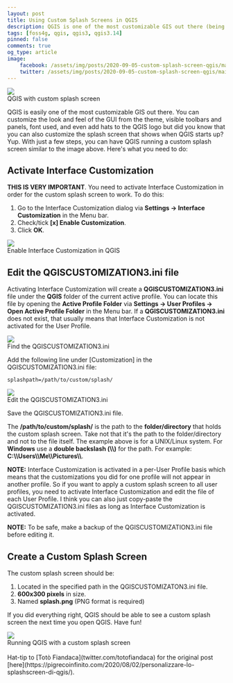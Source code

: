 ```yaml
---
layout: post
title: Using Custom Splash Screens in QGIS
description: QGIS is one of the most customizable GIS out there (being FOSS ensures that) but did you know that you can also easily customize its splash screen? Read on to learn how.
tags: [foss4g, qgis, qgis3, qgis3.14]
pinned: false
comments: true
og_type: article
image:
    facebook: /assets/img/posts/2020-09-05-custom-splash-screen-qgis/main.webp
    twitter: /assets/img/posts/2020-09-05-custom-splash-screen-qgis/main.webp
---
```

<div class='col-lg-12 img-container'><img class='img-fluid post-img img-shadow' src='{{ site.baseurl }}/assets/img/posts/2020-09-05-custom-splash-screen-qgis/main.webp'><figcaption class='figure-caption text-center'>QGIS with custom splash screen</figcaption></div>

QGIS is easily one of the most customizable GIS out there. You can customize the look and feel of the GUI from the theme, visible toolbars and panels, font used, and even add hats to the QGIS logo but did you know that you can also customize the splash screen that shows when QGIS starts up? Yup. With just a few steps, you can have QGIS running a custom splash screen similar to the image above. Here's what you need to do:

## Activate Interface Customization
**THIS IS VERY IMPORTANT**. You need to activate Interface Customization in order for the custom splash screen to work. To do this:
1. Go to the Interface Customization dialog via **Settings -> Interface Customization** in the Menu bar.
2. Check/tick **[x] Enable Customization**.
3. Click **OK**.

<div class='col-lg-12 img-container'><img class='img-fluid post-img img-shadow' src='{{ site.baseurl }}/assets/img/posts/2020-09-05-custom-splash-screen-qgis/enable-custom.gif'><figcaption class='figure-caption text-center'>Enable Interface Customization in QGIS</figcaption></div>

## Edit the QGISCUSTOMIZATION3.ini file
Activating Interface Customization will create a **QGISCUSTOMIZATION3.ini** file under the **QGIS** folder of the current active profile. You can locate this file by opening the **Active Profile Folder** via **Settings -> User Profiles -> Open Active Profile Folder** in the Menu bar. If a **QGISCUSTOMIZATION3.ini** does not exist, that usually means that Interface Customization is not activated for the User Profile. 

<div class='col-lg-12 img-container'><img class='img-fluid post-img img-shadow' src='{{ site.baseurl }}/assets/img/posts/2020-09-05-custom-splash-screen-qgis/custom-ini.gif'><figcaption class='figure-caption text-center'>Find the QGISCUSTOMIZATION3.ini</figcaption></div>

Add the following line under [Customization] in the QGISCUSTOMIZATION3.ini file:
```shell
splashpath=/path/to/custom/splash/
```

<div class='col-lg-12 img-container'><img class='img-fluid post-img img-shadow' src='{{ site.baseurl }}/assets/img/posts/2020-09-05-custom-splash-screen-qgis/custom-ini.png'><figcaption class='figure-caption text-center'>Edit the QGISCUSTOMIZATION3.ini</figcaption></div>

Save the QGISCUSTOMIZATION3.ini file.

The **/path/to/custom/splash/** is the path to the **folder/directory** that holds the custom splash screen. Take not that it's the path to the folder/directory and not to the file itself. The example above is for a UNIX/Linux system. For **Windows** use a **double backslash (\\\\)** for the path. For example: **C:\\\\Users\\\\Me\\\\Pictures\\\\**.

**NOTE:** Interface Customization is activated in a per-User Profile basis which means that the customizations you did for one profile will not appear in another profile. So if you want to apply a custom splash screen to all user profiles, you need to activate Interface Customization and edit the file of each User Profile. I think you can also just copy-paste the QGISCUSTOMIZATION3.ini files as long as Interface Customization is activated.

**NOTE:** To be safe, make a backup of the QGISCUSTOMIZATION3.ini file before editing it.

## Create a Custom Splash Screen
The custom splash screen should be:
1. Located in the specified path in the QGISCUSTOMIZATON3.ini file.
2. **600x300 pixels** in size.
3. Named **splash.png** (PNG format is required)

If you did everything right, QGIS should be able to see a custom splash screen the next time you open QGIS. Have fun!

<div class='col-lg-12 img-container'><img class='img-fluid post-img img-shadow' src='{{ site.baseurl }}/assets/img/posts/2020-09-05-custom-splash-screen-qgis/custom-splash-0.gif'><figcaption class='figure-caption text-center'>Running QGIS with a custom splash screen</figcaption></div>

<br>
Hat-tip to [Totò Fiandaca](twitter.com/totofiandaca) for the original post [here](https://pigrecoinfinito.com/2020/08/02/personalizzare-lo-splashscreen-di-qgis/).